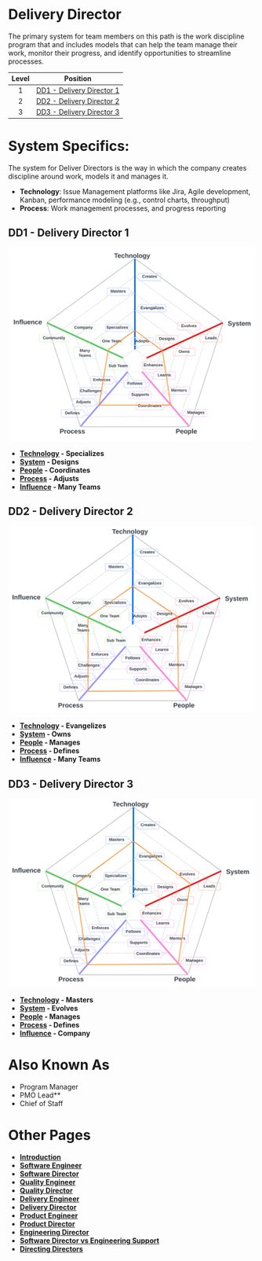 # Delivery Director

The primary system for team members on this path is the work discipline program that and includes models that can help the team manage their work, monitor their progress, and identify opportunities to streamline processes. 

| Level | Position |
| :---: | :---: |
| 1 | [DD1 - Delivery Director 1](#dd1---delivery-director-1) |
| 2 | [DD2 - Delivery Director 2](#dd2---delivery-director-2) |
| 3 | [DD3 - Delivery Director 3](#dd3---delivery-director-3) |

# System Specifics:
The system for Deliver Directors is the way in which the company creates discipline around work, models it and manages it.
* **Technology**: Issue Management platforms like Jira, Agile development, Kanban, performance modeling (e.g., control charts, throughput) 
* **Process**: Work management processes, and progress reporting 

## DD1 - Delivery Director 1

![System Dimensions](charts/Layr-Engineering-Path-DD1.png "Delivery Director 1")

* **[Technology](README.md#technology) - Specializes**
* **[System](README.md#technology) - Designs**
* **[People](README.md#people) - Coordinates**
* **[Process](README.md#process) - Adjusts**
* **[Influence](README.md#influence) - Many Teams**

## DD2 - Delivery Director 2

![System Dimensions](charts/Layr-Engineering-Path-DD2.png "Delivery Director 2")

* **[Technology](README.md#technology) - Evangelizes**
* **[System](README.md#technology) - Owns**
* **[People](README.md#people) - Manages**
* **[Process](README.md#process) - Defines**
* **[Influence](README.md#influence) - Many Teams**

## DD3 - Delivery Director 3

![System Dimensions](charts/Layr-Engineering-Path-DD3.png "Delivery Director 3")

* **[Technology](README.md#technology) - Masters**
* **[System](README.md#technology) - Evolves**
* **[People](README.md#people) - Manages**
* **[Process](README.md#process) - Defines**
* **[Influence](README.md#influence) - Company**

# Also Known As
* Program Manager
* PMO Lead**
* Chief of Staff

# Other Pages
* [**Introduction**](README.md)
* [**Software Engineer**](Software-Engineer.md)
* [**Software Director**](Software-Director.md) 
* [**Quality Engineer**](Quality-Engineer.md)
* [**Quality Director**](Quality-Director.md)
* [**Delivery Engineer**](Delivery-Engineer.md)
* [**Delivery Director**](Delivery-Director.md)
* [**Product Engineer**](Product-Engineer.md)
* [**Product Director**](Product-Director.md)
* [**Engineering Director**](Engineering-Director.md)
* [**Software Director vs Engineering Support**](Comparison-Software-Director-Engineering-Director.md)
* [**Directing Directors**](Directing-Directors.md)
